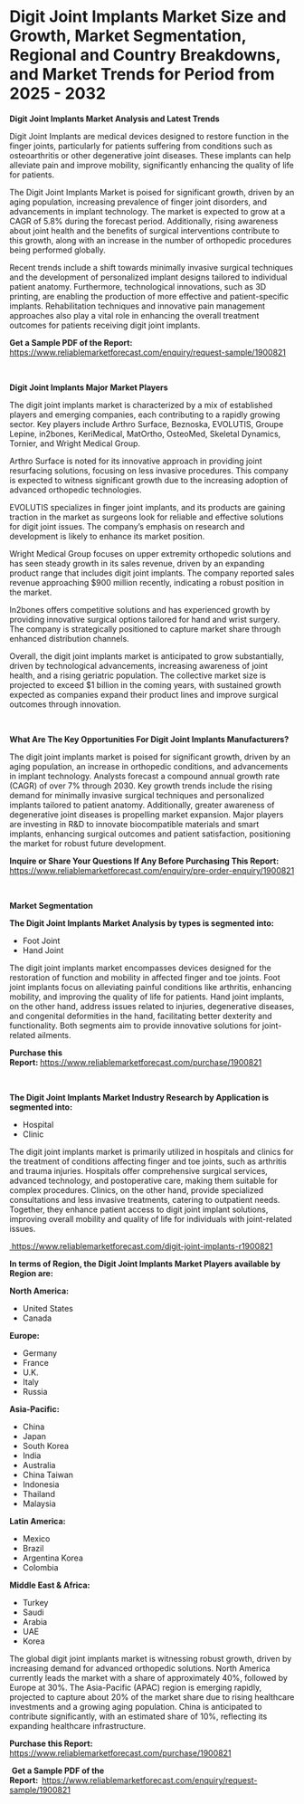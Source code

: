 <p><h1>Digit Joint Implants Market Size and Growth, Market Segmentation, Regional and Country Breakdowns, and Market Trends for Period from 2025 -  2032</h1></p><p><strong>Digit Joint Implants Market Analysis and Latest Trends</strong></p>
<p><p>Digit Joint Implants are medical devices designed to restore function in the finger joints, particularly for patients suffering from conditions such as osteoarthritis or other degenerative joint diseases. These implants can help alleviate pain and improve mobility, significantly enhancing the quality of life for patients.</p><p>The Digit Joint Implants Market is poised for significant growth, driven by an aging population, increasing prevalence of finger joint disorders, and advancements in implant technology. The market is expected to grow at a CAGR of 5.8% during the forecast period. Additionally, rising awareness about joint health and the benefits of surgical interventions contribute to this growth, along with an increase in the number of orthopedic procedures being performed globally.</p><p>Recent trends include a shift towards minimally invasive surgical techniques and the development of personalized implant designs tailored to individual patient anatomy. Furthermore, technological innovations, such as 3D printing, are enabling the production of more effective and patient-specific implants. Rehabilitation techniques and innovative pain management approaches also play a vital role in enhancing the overall treatment outcomes for patients receiving digit joint implants.</p></p>
<p><strong>Get a Sample PDF of the Report:&nbsp;</strong> <a href="https://www.reliablemarketforecast.com/enquiry/request-sample/1900821?utm_campaign=1130&utm_medium=2&utm_source=Github&utm_content=ia&utm_term=13042025&utm_id=digit-joint-implants">https://www.reliablemarketforecast.com/enquiry/request-sample/1900821</a></p>
<p>&nbsp;</p>
<p><strong>Digit Joint Implants Major Market Players</strong></p>
<p><p>The digit joint implants market is characterized by a mix of established players and emerging companies, each contributing to a rapidly growing sector. Key players include Arthro Surface, Beznoska, EVOLUTIS, Groupe Lepine, in2bones, KeriMedical, MatOrtho, OsteoMed, Skeletal Dynamics, Tornier, and Wright Medical Group.</p><p>Arthro Surface is noted for its innovative approach in providing joint resurfacing solutions, focusing on less invasive procedures. This company is expected to witness significant growth due to the increasing adoption of advanced orthopedic technologies. </p><p>EVOLUTIS specializes in finger joint implants, and its products are gaining traction in the market as surgeons look for reliable and effective solutions for digit joint issues. The company’s emphasis on research and development is likely to enhance its market position.</p><p>Wright Medical Group focuses on upper extremity orthopedic solutions and has seen steady growth in its sales revenue, driven by an expanding product range that includes digit joint implants. The company reported sales revenue approaching $900 million recently, indicating a robust position in the market.</p><p>In2bones offers competitive solutions and has experienced growth by providing innovative surgical options tailored for hand and wrist surgery. The company is strategically positioned to capture market share through enhanced distribution channels.</p><p>Overall, the digit joint implants market is anticipated to grow substantially, driven by technological advancements, increasing awareness of joint health, and a rising geriatric population. The collective market size is projected to exceed $1 billion in the coming years, with sustained growth expected as companies expand their product lines and improve surgical outcomes through innovation.</p></p>
<p>&nbsp;</p>
<p><strong>What Are The Key Opportunities For Digit Joint Implants Manufacturers?</strong></p>
<p><p>The digit joint implants market is poised for significant growth, driven by an aging population, an increase in orthopedic conditions, and advancements in implant technology. Analysts forecast a compound annual growth rate (CAGR) of over 7% through 2030. Key growth trends include the rising demand for minimally invasive surgical techniques and personalized implants tailored to patient anatomy. Additionally, greater awareness of degenerative joint diseases is propelling market expansion. Major players are investing in R&D to innovate biocompatible materials and smart implants, enhancing surgical outcomes and patient satisfaction, positioning the market for robust future development.</p></p>
<p><strong>Inquire or Share Your Questions If Any Before Purchasing This Report:</strong> <a href="https://www.reliablemarketforecast.com/enquiry/pre-order-enquiry/1900821?utm_campaign=1130&utm_medium=2&utm_source=Github&utm_content=ia&utm_term=13042025&utm_id=digit-joint-implants">https://www.reliablemarketforecast.com/enquiry/pre-order-enquiry/1900821</a></p>
<p>&nbsp;</p>
<p><strong>Market Segmentation</strong></p>
<p><strong>The Digit Joint Implants Market Analysis by types is segmented into:</strong></p>
<p><ul><li>Foot Joint</li><li>Hand Joint</li></ul></p>
<p><p>The digit joint implants market encompasses devices designed for the restoration of function and mobility in affected finger and toe joints. Foot joint implants focus on alleviating painful conditions like arthritis, enhancing mobility, and improving the quality of life for patients. Hand joint implants, on the other hand, address issues related to injuries, degenerative diseases, and congenital deformities in the hand, facilitating better dexterity and functionality. Both segments aim to provide innovative solutions for joint-related ailments.</p></p>
<p><strong>Purchase this Report:&nbsp;</strong><a href="https://www.reliablemarketforecast.com/purchase/1900821?utm_campaign=1130&utm_medium=2&utm_source=Github&utm_content=ia&utm_term=13042025&utm_id=digit-joint-implants">https://www.reliablemarketforecast.com/purchase/1900821</a></p>
<p>&nbsp;</p>
<p><strong>The Digit Joint Implants Market Industry Research by Application is segmented into:</strong></p>
<p><ul><li>Hospital</li><li>Clinic</li></ul></p>
<p><p>The digit joint implants market is primarily utilized in hospitals and clinics for the treatment of conditions affecting finger and toe joints, such as arthritis and trauma injuries. Hospitals offer comprehensive surgical services, advanced technology, and postoperative care, making them suitable for complex procedures. Clinics, on the other hand, provide specialized consultations and less invasive treatments, catering to outpatient needs. Together, they enhance patient access to digit joint implant solutions, improving overall mobility and quality of life for individuals with joint-related issues.</p></p>
<p><a href="https://www.reliablemarketforecast.com/digit-joint-implants-r1900821?utm_campaign=1130&utm_medium=2&utm_source=Github&utm_content=ia&utm_term=13042025&utm_id=digit-joint-implants">&nbsp;https://www.reliablemarketforecast.com/digit-joint-implants-r1900821</a></p>
<p><strong>In terms of Region, the Digit Joint Implants Market Players available by Region are:</strong></p>
<p>
    <p> <strong> North America: </strong>
        <ul>
            <li>United States</li>
            <li>Canada</li>
        </ul>
        </p> 
    <p> <strong> Europe: </strong>
        <ul>
            <li>Germany</li>
            <li>France</li>
            <li>U.K.</li>
            <li>Italy</li>
            <li>Russia</li>
        </ul>
        </p> 
    <p> <strong> Asia-Pacific: </strong>
        <ul>
            <li>China</li>
            <li>Japan</li>
            <li>South Korea</li>
            <li>India</li>
            <li>Australia</li>
            <li>China Taiwan</li>
            <li>Indonesia</li>
            <li>Thailand</li>
            <li>Malaysia</li>
        </ul>
        </p> 
    <p> <strong> Latin America: </strong>
        <ul>
            <li>Mexico</li>
            <li>Brazil</li>
            <li>Argentina Korea</li>
            <li>Colombia</li>
        </ul>
        </p> 
    <p> <strong> Middle East & Africa: </strong>
        <ul>
            <li>Turkey</li>
            <li>Saudi</li>
            <li>Arabia</li>
            <li>UAE</li>
            <li>Korea</li>
        </ul>
    </p>
    </p>
<p><p>The global digit joint implants market is witnessing robust growth, driven by increasing demand for advanced orthopedic solutions. North America currently leads the market with a share of approximately 40%, followed by Europe at 30%. The Asia-Pacific (APAC) region is emerging rapidly, projected to capture about 20% of the market share due to rising healthcare investments and a growing aging population. China is anticipated to contribute significantly, with an estimated share of 10%, reflecting its expanding healthcare infrastructure.</p></p>
<p><strong>Purchase this Report: </strong><a href="https://www.reliablemarketforecast.com/purchase/1900821?utm_campaign=1130&utm_medium=2&utm_source=Github&utm_content=ia&utm_term=13042025&utm_id=digit-joint-implants">https://www.reliablemarketforecast.com/purchase/1900821</a></p>
<p>&nbsp;<strong>Get a Sample PDF of the Report:&nbsp;&nbsp;</strong><a href="https://www.reliablemarketforecast.com/enquiry/request-sample/1900821?utm_campaign=1130&utm_medium=2&utm_source=Github&utm_content=ia&utm_term=13042025&utm_id=digit-joint-implants">https://www.reliablemarketforecast.com/enquiry/request-sample/1900821</a></p>
<p><strong></strong></p>
<p><p></p><p></p><p></p></p>